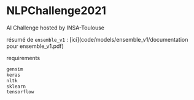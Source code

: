 # NLPChallenge2021
AI Challenge hosted by INSA-Toulouse

résumé de `ensemble_v1` : [ici](code/models/ensemble_v1/documentation pour ensemble_v1.pdf)


requirements
```sh
gensim
keras
nltk
sklearn
tensorflow
```